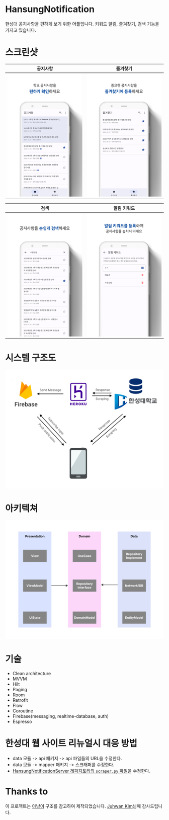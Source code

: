 # HansungNotification

한성대 공지사항을 편하게 보기 위한 어플입니다. 키워드 알림, 즐겨찾기, 검색 기능을 가지고 있습니다.

# 스크린샷

|공지사항|즐겨찾기|
|------|---|
|![system structure](./images/screenshots/notice.jpg)|![system structure](./images/screenshots/favorite.jpg)|

|검색|알림 키워드|
|------|---|
|![system structure](./images/screenshots/search.jpg)|![system structure](./images/screenshots/keyword.jpg)|

# 시스템 구조도

![system structure](./images/system_structure.png)

# 아키텍쳐

![architecture](./images/architecture.png)

# 기술

- Clean architecture
- MVVM
- Hilt
- Paging
- Room
- Retrofit
- Flow
- Coroutine
- Firebase(messaging, realtime-database, auth)
- Espresso

# 한성대 웹 사이트 리뉴얼시 대응 방법

- data 모듈 -> api 패키지 -> api 파일들의 URL을 수정한다.
- data 모듈 -> mapper 패키지 -> 스크래퍼를 수정한다.
- [HansungNotificationServer 레파지토리의 `scraper.py` 파일](https://github.com/jja08111/HansungNotificationServer/blob/main/src/scraper.py)을
  수정한다.

# Thanks to

이 프로젝트는 [아냥이](https://github.com/juhwankim-dev/pushNotificationApp) 구조를 참고하여 제작되었습니다.
[Juhwan Kim](https://github.com/juhwankim-dev)님께 감사드립니다.